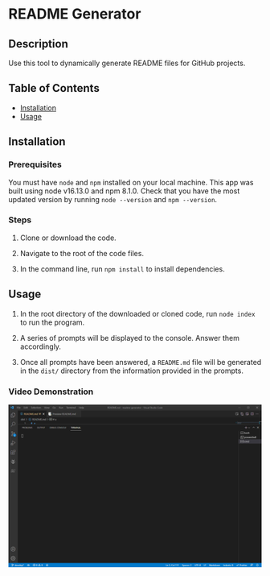 # README Generator

## Description

Use this tool to dynamically generate README files for GitHub projects.

## Table of Contents

- [Installation](#installation)
- [Usage](#usage)

## Installation

### Prerequisites

You must have `node` and `npm` installed on your local machine. This app was built using node v16.13.0 and npm 8.1.0. Check that you have the most updated version by running `node --version` and `npm --version`.

### Steps

1. Clone or download the code.

2. Navigate to the root of the code files.

3. In the command line, run `npm install` to install dependencies.

## Usage

1. In the root directory of the downloaded or cloned code, run `node index` to run the program.

2. A series of prompts will be displayed to the console. Answer them accordingly.

3. Once all prompts have been answered, a `README.md` file will be generated in the `dist/` directory from the information provided in the prompts.

### Video Demonstration

[![Watch a demonstration on how to use the application.](./assets/images/README%20Generator/README_Generator_First_Frame.png)](https://jdpasternak/github.io/readme-generator)
